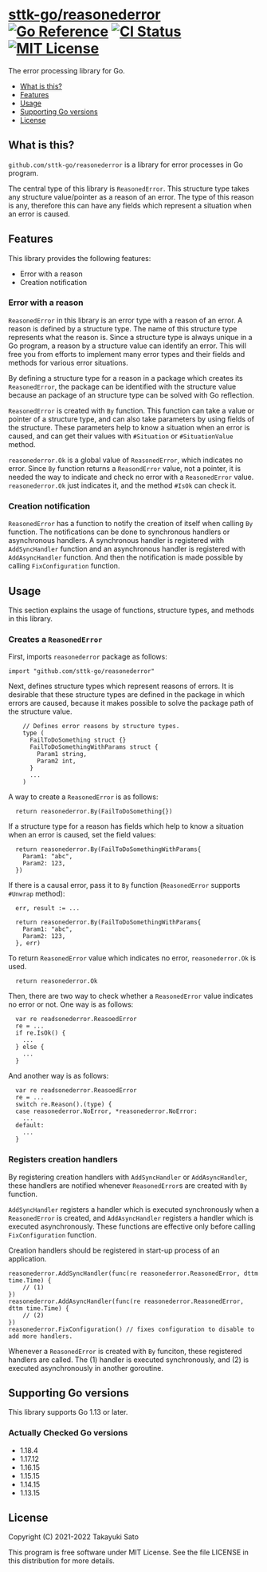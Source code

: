 # [sttk-go/reasonederror][repo-url] [![Go Reference][pkg-dev-img]][pkg-dev-url] [![CI Status][ci-img]][ci-url] [![MIT License][mit-img]][mit-url]


The error processing library for Go.


- [What is this?](#what-is-this)
- [Features](#features)
- [Usage](#usage)
- [Supporting Go versions](#supporting-go-versions)
- [License](#license)


<a name="what-is-this"></a>
## What is this?

`github.com/sttk-go/reasonederror` is a library for error processes in Go program.

The central type of this library is `ReasonedError`.
This structure type takes any structure value/pointer as a reason of an error.
The type of this reason is any, therefore this can have any fields which represent a situation when an error is caused.


<a name="features"></a>
## Features

This library provides the following features:

- Error with a reason
- Creation notification

### Error with a reason

`ReasonedError` in this library is an error type with a reason of an error.
A reason is defined by a structure type.
The name of this structure type represents what the reason is.
Since a structure type is always unique in a Go program, a reason by a structure value can identify an error.
This will free you from efforts to implement many error types and their fields and methods for various error situations.

By defining a structure type for a reason in a package which creates its `ReasonedError`, the package can be identified with the structure value because an package of an structure type can be solved with Go reflection.

`ReasonedError` is created with `By` function.
This function can take a value or pointer of a structure type, and can also take parameters by using fields of the structure.
These parameters help to know a situation when an error is caused, and can get their values with `#Situation` or `#SituationValue` method.

`reasonederror.Ok` is a global value of `ReasonedError`, which indicates no error.
Since `By` function returns a `ReasondError` value, not a pointer, it is needed the way to indicate and check no error with a `ReasonedError` value. `reasonederror.Ok` just indicates it, and the method `#IsOk` can check it.

### Creation notification

`ReasonedError` has a function to notify the creation of itself when calling `By` function.
The notifications can be done to synchronous handlers or asynchronous handlers.
A synchronous handler is registered with `AddSyncHandler` function and an asynchronous handler is registered with `AddAsyncHandler` function.
And then the notification is made possible by calling `FixConfiguration` function.


<a name="usage"></a>
## Usage

This section explains the usage of functions, structure types, and methods in this library.

### Creates a `ReasonedError`

First, imports `reasonederror` package as follows:

```
import "github.com/sttk-go/reasonederror"
```

Next, defines structure types which represent reasons of errors.
It is desirable that these structure types are defined in the package in which errors are caused, because it makes possible to solve the package path of the structure value.

```
    // Defines error reasons by structure types.
    type (
      FailToDoSomething struct {}
      FailToDoSomethingWithParams struct {
        Param1 string,
        Param2 int,
      }
      ...
    )
```

A way to create a `ReasonedError` is as follows:

```
  return reasonederror.By(FailToDoSomething{})
```

If a structure type for a reason has fields which help to know a situation when an error is caused, set the field values:

```
  return reasonederror.By(FailToDoSomethingWithParams{
    Param1: "abc",
    Param2: 123,
  })
```

If there is a causal error, pass it to `By` function (`ReasonedError` supports `#Unwrap` method):

```
  err, result := ...

  return reasonederror.By(FailToDoSomethingWithParams{
    Param1: "abc",
    Param2: 123,
  }, err)
```

To return `ReasonedError` value which indicates no error, `reasonederror.Ok` is used.

```
  return reasonederror.Ok
```

Then, there are two way to check whether a `ReasonedError` value indicates no error or not.
One way is as follows:

```
  var re readsonederror.ReasoedError
  re = ...
  if re.IsOk() {
    ...
  } else {
    ...
  }
```

And another way is as follows:

```
  var re readsonederror.ReasoedError
  re = ...
  switch re.Reason().(type) {
  case reasonederror.NoError, *reasonederror.NoError:
    ...
  default:
    ...
  }
```

### Registers creation handlers

By registering creation handlers with `AddSyncHandler` or `AddAsyncHandler`, these handlers are notified whenever `ReasonedError`s are created with `By` function.

`AddSyncHandler` registers a handler which is executed synchronously when a `ReasonedError` is created, and `AddAsyncHandler` registers a handler which is executed asynchronously.
These functions are effective only before calling `FixConfiguration` function.

Creation handlers should be registered in start-up process of an application.

```
reasonederror.AddSyncHandler(func(re reasonederror.ReasonedError, dttm time.Time) {
    // (1)
})
reasonederror.AddAsyncHandler(func(re reasonederror.ReasonedError, dttm time.Time) {
    // (2)
})
reasonederror.FixConfiguration() // fixes configuration to disable to add more handlers.
```

Whenever a `ReasonedError` is created with `By` funciton, these registered handlers are called. The (1) handler is executed synchronously, and (2) is executed asynchronously in another goroutine.


<a name="supporting-go-versions"></a>
## Supporting Go versions

This library supports Go 1.13 or later.

### Actually Checked Go versions

- 1.18.4
- 1.17.12
- 1.16.15
- 1.15.15
- 1.14.15
- 1.13.15


<a name="license"></a>
## License

Copyright (C) 2021-2022 Takayuki Sato

This program is free software under MIT License.
See the file LICENSE in this distribution for more details.

[repo-url]: https://github.com/sttk-go/reasonederror
[ci-img]: https://github.com/sttk-go/reasonederror/actions/workflows/go.yml/badge.svg?branch=main
[ci-url]: https://github.com/sttk-go/reasonederror/actions
[pkg-dev-img]: https://pkg.go.dev/badge/github.com/sttk-go/reasonederror.svg
[pkg-dev-url]: https://pkg.go.dev/github.com/sttk-go/reasonederror
[mit-img]: https://img.shields.io/badge/license-MIT-green.svg
[mit-url]: https://opensource.org/licenses/MIT
